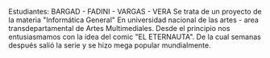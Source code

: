 Estudiantes: BARGAD - FADINI - VARGAS - VERA 
Se trata de un proyecto de la materia "Informática General" En universidad nacional de las artes - area transdepartamental de Artes Multimediales. 
Desde el principio nos entusiasmamos con la idea del comic "EL ETERNAUTA". De la cual semanas después salió la serie y se hizo mega popular mundialmente. 


